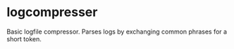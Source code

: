 # logcompresser
Basic logfile compressor. Parses logs by exchanging common phrases for a short token.
